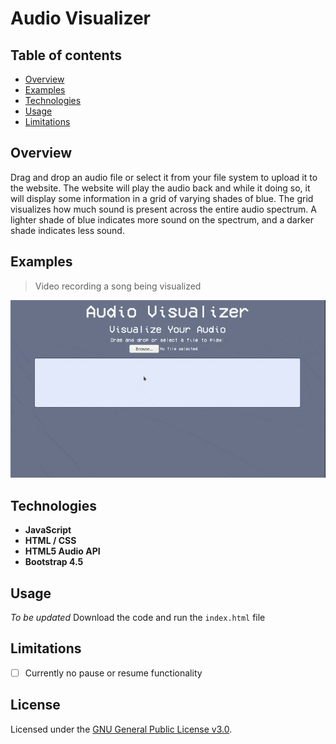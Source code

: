 # Audio Visualizer

## Table of contents
* [Overview](#overview)
* [Examples](#examples)
* [Technologies](#technologies)
* [Usage](#usage)
* [Limitations](#limitations)

## Overview
Drag and drop an audio file or select it from your file system to upload it to the website. The website will play the audio back and while it doing so, it will display some information in a grid of varying shades of blue. The grid visualizes how much sound is present across the entire audio spectrum. A lighter shade of blue indicates more sound on the spectrum, and a darker shade indicates less sound.

## Examples

> Video recording a song being visualized

![Screen Recording](./.pictures/screen-recording.gif "Visualize Music!")

## Technologies
- **JavaScript**
- **HTML / CSS**
- **HTML5 Audio API**
- **Bootstrap 4.5**

## Usage
*To be updated*
Download the code and run the `index.html` file

## Limitations
- [ ] Currently no pause or resume functionality

## License
Licensed under the [GNU General Public License v3.0](LICENSE).
